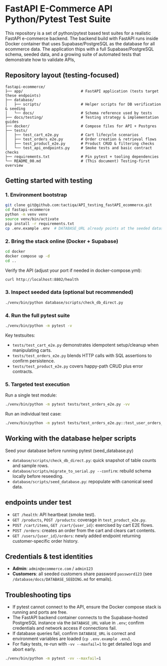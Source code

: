 # FastAPI E-Commerce API Python/Pytest Test Suite

This repository is a set of python/pytest based test suites for a realistic FastAPI e-commerce backend. The backend build with FastAPI runs inside Docker container that uses Supabase/PostgreSQL as the database for all ecommerce data. The application thips with a full Supabase/PostgreSQL schema, seeded data, and a growing suite of automated tests that demonstrate how to validate APIs,

## Repository layout (testing-focused)

```
fastapi-ecommerce/
├── app/                          # FastAPI application (tests target these endpoints)
├── database/
│   ├── scripts/                  # Helper scripts for DB verification & seeding
│   └── docs/                     # Schema reference used by tests
├── docs/testing/                 # Testing strategy & implementation guides
├── docker/                       # Compose files for API + Postgres
├── tests/
│   ├── test_cart_e2e.py          # Cart lifecycle scenarios
│   ├── test_orders_e2e.py        # Order creation & retrieval flows
│   ├── test_product_e2e.py       # Product CRUD & filtering checks
│   └── test_api_endpoints.py     # Smoke tests and basic contract checks
├── requirements.txt              # Pin pytest + tooling dependencies
└── README_00.md                  # (This document) Testing-first overview
```

## Getting started with testing

### 1. Environment bootstrap

```bash
git clone git@github.com:tactiqa/API_testing_fastAPI_ecommerce.git
cd fastapi-ecommerce
python -m venv venv
source venv/bin/activate
pip install -r requirements.txt
cp .env.example .env  # DATABASE_URL already points at the seeded dataset
```

### 2. Bring the stack online (Docker + Supabase)

```bash
cd docker
docker compose up -d
cd ..
```

Verify the API (adjust your port if needed in docker-compose.yml):

```bash
curl http://localhost:8802/health
```

### 3. Inspect seeded data (optional but recommended)

```bash
./venv/bin/python database/scripts/check_db_direct.py
```

### 4. Run the full pytest suite

```bash
./venv/bin/python -m pytest -v
```

Key testsuites:

- `tests/test_cart_e2e.py` demonstrates idempotent setup/cleanup when manipulating carts.
- `tests/test_orders_e2e.py` blends HTTP calls with SQL assertions to confirm persistence.
- `tests/test_product_e2e.py` covers happy-path CRUD plus error contracts.

### 5. Targeted test execution

Run a single test module:

```bash
./venv/bin/python -m pytest tests/test_orders_e2e.py -vv
```

Run an individual test case:

```bash
./venv/bin/python -m pytest tests/test_orders_e2e.py::test_user_orders_endpoint_returns_existing_orders -vv
```

## Working with the database helper scripts

Seed your database before running pytest (seed_database.py)

- `database/scripts/check_db_direct.py`: quick snapshot of table counts and sample rows.
- `database/scripts/migrate_to_serial.py --confirm`: rebuild schema locally before reseeding.
- `database/scripts/seed_database.py`: repopulate with canonical seed data.


## endpoints under test

- `GET /health`: API heartbeat (smoke test).
- `GET /products`, `POST /products`: coverage in `test_product_e2e.py`.
- `POST /cart/items`, `GET /cart/{user_id}`: exercised by cart E2E flows.
- `POST /orders`: creates an order from the cart and clears cart contents.
- `GET /users/{user_id}/orders`: newly added endpoint returning customer-specific order history.

## Credentials & test identities

- **Admin**: `admin@ecommerce.com` / `admin123`
- **Customers**: all seeded customers share password `password123` (see `/database/docs/DATABASE_SEEDING.md` for emails).

## Troubleshooting tips

- If pytest cannot connect to the API, ensure the Docker compose stack is running and ports are free.
- The FastAPI backend container connects to the Supabase-hosted PostgreSQL instance via the `DATABASE_URL` value in `.env`; confirm credentials and network access if connections fail.
- If database queries fail, confirm `DATABASE_URL` is correct and environment variables are loaded (`cp .env.example .env`).
- For flaky tests, re-run with `-vv --maxfail=1` to get detailed logs and abort early.

```bash
./venv/bin/python -m pytest -vv --maxfail=1
```